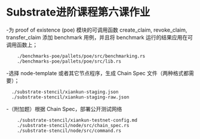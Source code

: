 # Substrate进阶课程第六课作业

-为 proof of existence (poe) 模块的可调用函数 create_claim, revoke_claim, transfer_claim 添加 benchmark 用例，并且将 benchmark 运行的结果应用在可调用函数上；

```
    ./benchmarks-poe/pallets/poe/src/benchmarking.rs
    ./benchmarks-poe/pallets/poe/src/lib.rs
```

-选择 node-template 或者其它节点程序，生成 Chain Spec 文件（两种格式都需要）；

```
  ./substrate-stencil/xiankun-staging.json
  ./substrate-stencil/xiankun-staging-raw.json
```

-（附加题）根据 Chain Spec，部署公开测试网络

```
    ./substrate-stencil/xiankun-testnet-config.md
    ./substrate-stencil/node/src/chain_spec.rs
    ./substrate-stencil/node/src/command.rs
```
